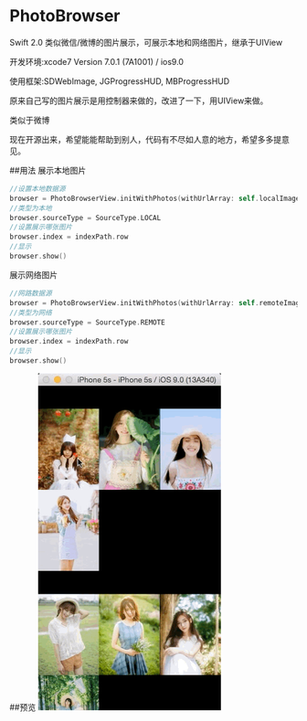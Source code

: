 # PhotoBrowser
Swift 2.0 类似微信/微博的图片展示，可展示本地和网络图片，继承于UIView

开发环境:xcode7 Version 7.0.1 (7A1001) / ios9.0

使用框架:SDWebImage, JGProgressHUD, MBProgressHUD

原来自己写的图片展示是用控制器来做的，改进了一下，用UIView来做。

类似于微博

现在开源出来，希望能能帮助到别人，代码有不尽如人意的地方，希望多多提意见。

##用法
展示本地图片
```swift
//设置本地数据源
browser = PhotoBrowserView.initWithPhotos(withUrlArray: self.localImage)
//类型为本地
browser.sourceType = SourceType.LOCAL
//设置展示哪张图片
browser.index = indexPath.row
//显示
browser.show()
```
展示网络图片
```swift
//网路数据源
browser = PhotoBrowserView.initWithPhotos(withUrlArray: self.remoteImage)
//类型为网络
browser.sourceType = SourceType.REMOTE
//设置展示哪张图片
browser.index = indexPath.row
//显示
browser.show()
```

##预览
![](https://github.com/luzefeng/PhotoBrowser/blob/master/preview.gif)
